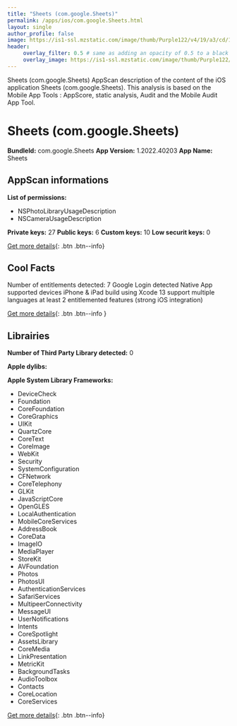 ```yaml
---
title: "Sheets (com.google.Sheets)"
permalink: /apps/ios/com.google.Sheets.html
layout: single
author_profile: false
image: https://is1-ssl.mzstatic.com/image/thumb/Purple122/v4/19/a3/cd/19a3cd3d-cec2-230f-14d8-a0bd789d10b8/logo_sheets_2020q4_color-0-1x_U007emarketing-0-0-0-6-0-0-85-220.png/512x512bb.jpg
header: 
     overlay_filter: 0.5 # same as adding an opacity of 0.5 to a black background
     overlay_image: https://is1-ssl.mzstatic.com/image/thumb/Purple122/v4/19/a3/cd/19a3cd3d-cec2-230f-14d8-a0bd789d10b8/logo_sheets_2020q4_color-0-1x_U007emarketing-0-0-0-6-0-0-85-220.png/512x512bb.jpg
---
```

Sheets (com.google.Sheets) AppScan description of the content of the iOS application Sheets (com.google.Sheets). This analysis is based on the Mobile App Tools : AppScore, static analysis, Audit and the Mobile Audit App Tool.

# Sheets (com.google.Sheets)

**BundleId:** com.google.Sheets
**App Version:** 1.2022.40203
**App Name:** Sheets


## AppScan informations 

**List of permissions:** 
- NSPhotoLibraryUsageDescription
- NSCameraUsageDescription
  
  
**Private keys:** 27
**Public keys:** 6
**Custom keys:** 10
**Low securit keys:** 0
  
[Get more details](/pricing.html){: .btn .btn--info}

## Cool Facts

Number of entitlements detected: 7
Google Login detected
Native App
supported devices iPhone & iPad
build using Xcode 13
support multiple languages
at least 2 entitlemented features (strong iOS integration)
  
[Get more details](/pricing.html){: .btn .btn--info }

## Librairies 
**Number of Third Party Library detected:** 0


**Apple dylibs:**


**Apple System Library Frameworks:**
- DeviceCheck
- Foundation
- CoreFoundation
- CoreGraphics
- UIKit
- QuartzCore
- CoreText
- CoreImage
- WebKit
- Security
- SystemConfiguration
- CFNetwork
- CoreTelephony
- GLKit
- JavaScriptCore
- OpenGLES
- LocalAuthentication
- MobileCoreServices
- AddressBook
- CoreData
- ImageIO
- MediaPlayer
- StoreKit
- AVFoundation
- Photos
- PhotosUI
- AuthenticationServices
- SafariServices
- MultipeerConnectivity
- MessageUI
- UserNotifications
- Intents
- CoreSpotlight
- AssetsLibrary
- CoreMedia
- LinkPresentation
- MetricKit
- BackgroundTasks
- AudioToolbox
- Contacts
- CoreLocation
- CoreServices


  
[Get more details](/pricing.html){: .btn .btn--info}


